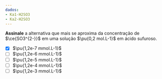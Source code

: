 ```yaml
---
dados:
- Ka1-H2SO3
- Ka2-H2SO3
---
```


**Assinale** a alternativa que mais se aproxima da concentração de $\ce{SO3^{2-}}$ em uma solução $\pu{0,2 mol.L-1}$ em ácido sufuroso.

- [x] $\pu{1,2e-7 mmol.L-1}$
- [ ] $\pu{1,2e-6 mmol.L-1}$
- [ ] $\pu{1,2e-5 mmol.L-1}$
- [ ] $\pu{1,2e-4 mmol.L-1}$
- [ ] $\pu{1,2e-3 mmol.L-1}$
